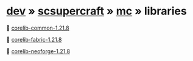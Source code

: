 # [dev](/artifacts/dev) » [scsupercraft](/artifacts/dev/scsupercraft) » [mc](/artifacts/dev/scsupercraft/mc) » libraries


📁 [corelib-common-1.21.8](/artifacts/dev/scsupercraft/mc/libraries/corelib-common-1.21.8)

📁 [corelib-fabric-1.21.8](/artifacts/dev/scsupercraft/mc/libraries/corelib-fabric-1.21.8)

📁 [corelib-neoforge-1.21.8](/artifacts/dev/scsupercraft/mc/libraries/corelib-neoforge-1.21.8)